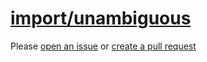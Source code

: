 [import/unambiguous](https://github.com/import-js/eslint-plugin-import/blob/v2.25.4/docs/rules/unambiguous.md)
==============================================================================================================
Please [open an issue](https://github.com/rasenplanscher/eslint-config-rasenplanscher/issues/new)
or [create a pull request](https://github.com/rasenplanscher/eslint-config-rasenplanscher/edit/main/src/rules-configurations/import/unambiguous.md)